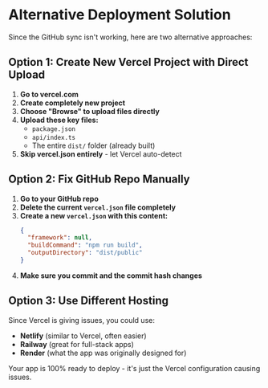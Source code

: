 # Alternative Deployment Solution

Since the GitHub sync isn't working, here are two alternative approaches:

## Option 1: Create New Vercel Project with Direct Upload

1. **Go to vercel.com**
2. **Create completely new project**
3. **Choose "Browse" to upload files directly**
4. **Upload these key files:**
   - `package.json`
   - `api/index.ts`
   - The entire `dist/` folder (already built)
5. **Skip vercel.json entirely** - let Vercel auto-detect

## Option 2: Fix GitHub Repo Manually

1. **Go to your GitHub repo**
2. **Delete the current `vercel.json` file completely**
3. **Create a new `vercel.json` with this content:**
   ```json
   {
     "framework": null,
     "buildCommand": "npm run build",
     "outputDirectory": "dist/public"
   }
   ```
4. **Make sure you commit and the commit hash changes**

## Option 3: Use Different Hosting

Since Vercel is giving issues, you could use:
- **Netlify** (similar to Vercel, often easier)
- **Railway** (great for full-stack apps)
- **Render** (what the app was originally designed for)

Your app is 100% ready to deploy - it's just the Vercel configuration causing issues.
